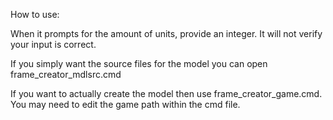 How to use:

When it prompts for the amount of units, provide an integer. It will not verify your input is correct. 

If you simply want the source files for the model you can open frame_creator_mdlsrc.cmd

If you want to actually create the model then use frame_creator_game.cmd. You may need to edit the game path within the cmd file. 
